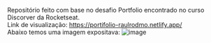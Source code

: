 Repositório feito com base no desafio Portfolio encontrado no curso Discorver da Rocketseat.
<br>
Link de visualização: https://portifolio-raulrodmo.netlify.app/
<br>
Abaixo temos uma imagem expositava:
![image](https://user-images.githubusercontent.com/102265187/188336261-8f9d9bb6-fc77-4f6f-bd83-fb4412f62db4.png)
